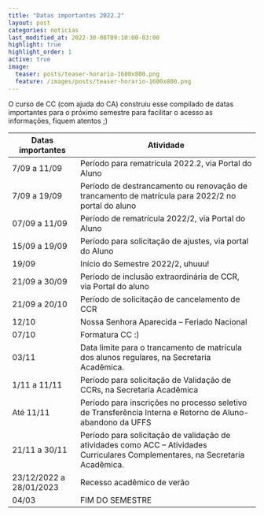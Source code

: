 ```yaml
---
title: "Datas importantes 2022.2"
layout: post
categories: noticias
last_modified_at: 2022-30-08T09:10:00-03:00
highlight: true
highlight_order: 1
active: true
image:
  teaser: posts/teaser-horario-1600x800.png
  feature: /images/posts/teaser-horario-1600x800.png
---
```


O curso de CC (com ajuda do CA) construiu esse compilado de datas importantes para o próximo semestre para facilitar o acesso as informações, fiquem atentos ;) 

| **Datas importantes**   | **Atividade**                                                                                                                   |
|-------------------------|---------------------------------------------------------------------------------------------------------------------------------|
| 7/09 a 11/09            | Período para rematrícula 2022.2, via Portal do Aluno                                                                            |
| 7/09 a 19/09            | Período de destrancamento ou renovação de trancamento de matrícula para 2022/2 no portal do aluno                               |
| 07/09 a 11/09           | Período de rematrícula 2022/2, via Portal do Aluno                                                                              |
| 15/09 a 19/09           | Período para solicitação de ajustes, via portal do Aluno                                                                        |
| 19/09                   | Início do Semestre 2022/2, uhuuu!                                                                                               |
| 21/09 a 30/09           | Período de inclusão extraordinária de CCR, via Portal do aluno                                                                  |
| 21/09 a 20/10           | Período de solicitação de cancelamento de CCR                                                                                   |
| 12/10                   | Nossa Senhora Aparecida – Feriado Nacional                                                                                      |
| 07/10                   | Formatura CC :)                                                                                                                 |
| 03/11                   | Data limite para o trancamento de matrícula dos alunos regulares, na Secretaria Acadêmica.                                      |
| 1/11 a 11/11            | Período para solicitação de Validação de CCRs, na Secretaria Acadêmica                                                          |
| Até 11/11               | Período para inscrições no processo seletivo de Transferência Interna e Retorno de Aluno-abandono da UFFS                       |
| 21/11 a 30/11           | Período para solicitação de validação de atividades como ACC – Atividades Curriculares Complementares, na Secretaria Acadêmica. |
| 23/12/2022 a 28/01/2023 | Recesso acadêmico de verão                                                                                                      |
| 04/03                   | FIM DO SEMESTRE                                                                     |
